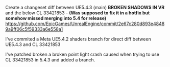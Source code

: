 Create a changeset diff between UE5.4.3 (main) **BROKEN SHADOWS IN VR** and the below 
CL 33421853 - **(Was supposed to fix it in a hotfix but somehow missed merging into 5.4 for release)**
https://github.com/EpicGames/UnrealEngine/commit/2e67c280d893e48489a9ff06c5f59333a6e558a1

I've commited a Meta UE5.4.2 shaders branch for direct diff between UE5.4.3 and CL 33421853

I've patched broken a broken point light crash caused when trying to use CL 33421853 in 5.4.3 and added a branch.

